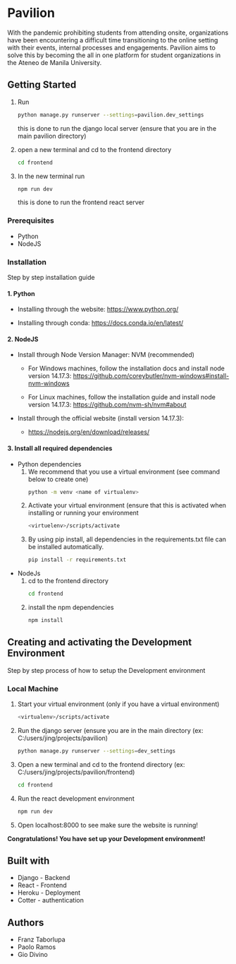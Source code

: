 # Pavilion
With the pandemic prohibiting students from attending onsite, organizations have been encountering a difficult time transitioning to the online setting with their events, internal processes and engagements. Pavilion aims to solve this by becoming the all in one platform for student organizations in the Ateneo de Manila University. 

## Getting Started
1. Run 
    ```bash
    python manage.py runserver --settings=pavilion.dev_settings
    ```
    this is done to run the django local server (ensure that you are in the main pavilion directory)

2. open a new terminal and cd to the frontend directory
    ```bash
    cd frontend
    ```
3. In the new terminal run 
    ```bash
    npm run dev
    ```
    this is done to run the frontend react server


### Prerequisites
* Python
* NodeJS


### Installation
Step by step installation guide

#### 1. Python

* Installing through the website: https://www.python.org/

* Installing through conda: https://docs.conda.io/en/latest/

#### 2. NodeJS
* Install through Node Version Manager: NVM (recommended)
    * For Windows machines, follow the installation docs and install node version 14.17.3:
        https://github.com/coreybutler/nvm-windows#install-nvm-windows

    * For Linux machines, follow the installation guide and install node version 14.17.3:
        https://github.com/nvm-sh/nvm#about

* Install through the official website (install version 14.17.3):
    * https://nodejs.org/en/download/releases/

#### 3. Install all required dependencies
* Python dependencies
    1. We recommend that you use a virtual environment (see command below to create one)
        ```bash
        python -m venv <name of virtualenv>
        ```
    2. Activate your virtual environment (ensure that this is activated when installing or running your environment
        ```bash
        <virtuelenv>/scripts/activate
        ```
    3. By using pip install, all dependencies in the requirements.txt file can be installed automatically.
        ```bash
        pip install -r requirements.txt
        ```
* NodeJs
    1. cd to the frontend directory
        ```bash
        cd frontend
        ```
    2. install the npm dependencies
        ```bash
        npm install
        ```

## Creating and activating the Development Environment
Step by step process of how to setup the Development environment

### Local Machine
1. Start your virtual environment (only if you have a virtual environment)
    ```bash
    <virtualenv>/scripts/activate
    ```
2. Run the django server (ensure you are in the main directory (ex: C:/users/jing/projects/pavilion)
    ```bash
    python manage.py runserver --settings=dev_settings
    ```
3. Open a new terminal and cd to the frontend directory (ex: C:/users/jing/projects/pavilion/frontend)
    ```bash
    cd frontend
    ```
4. Run the react development environment
    ```bash
    npm run dev
    ```
5. Open localhost:8000 to see make sure the website is running!

**Congratulations! You have set up your Development environment!**

## Built with
* Django - Backend
* React - Frontend
* Heroku - Deployment
* Cotter - authentication

## Authors
* Franz Taborlupa
* Paolo Ramos
* Gio Divino
